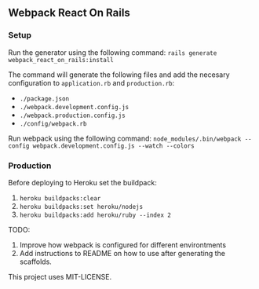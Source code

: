 ## Webpack React On Rails

### Setup

Run the generator using the following command: `rails generate webpack_react_on_rails:install`

The command will generate the following files and add the necesary configuration to `application.rb` and `production.rb`:

- `./package.json`
- `./webpack.development.config.js`
- `./webpack.production.config.js`
- `./config/webpack.rb`

Run webpack using the following command: `node_modules/.bin/webpack --config webpack.development.config.js --watch --colors`

### Production

Before deploying to Heroku set the buildpack:

1. `heroku buildpacks:clear`
2. `heroku buildpacks:set heroku/nodejs`
3. `heroku buildpacks:add heroku/ruby --index 2`

TODO:
1. Improve how webpack is configured for different environtments
2. Add instructions to README on how to use after generating the scaffolds.

This project uses MIT-LICENSE.
